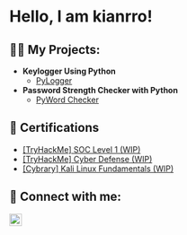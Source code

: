<h1>Hello, I am kianrro! </h1>

<h2>👨‍💻 My Projects:</h2>

- <b> Keylogger Using Python </b>
  - [PyLogger](https://github.com/kianrro/PyLogger)
- <b> Password Strength Checker with Python </b>
  - [PyWord Checker](https://github.com/kianrro/kianrro)

<h2>📝 Certifications </h2>

- [[TryHackMe] SOC Level 1 (WIP)](https://github.com/kianrro/kianrro)
- [[TryHackMe] Cyber Defense (WIP)](https://github.com/kianrro/kianrro)
- [[Cybrary] Kali Linux Fundamentals (WIP)](https://github.com/kianrro/kianrro)

<h2> 🤳 Connect with me:</h2>

[<img align="left" alt="kianrro | LinkedIn" width="22px" src="https://cdn.jsdelivr.net/npm/simple-icons@v3/icons/linkedin.svg" />][linkedin]

[linkedin]: www.linkedin.com/in/carlos-nguy-2372082a8
